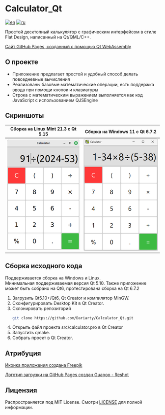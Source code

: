 # Calculator_Qt

[![en](https://img.shields.io/badge/lang-en-blue.svg)](https://github.com/Dariarty/Calculator_Qt/blob/main/README.md)
[![ru](https://img.shields.io/badge/lang-ru-red.svg)](https://github.com/Dariarty/Calculator_Qt/blob/main/README.ru.md)

Простой десктопный калькулятор с графическим интерфейсом в стиле Flat Design, написанный на Qt/QML/C++.

<a href="https://dariarty.github.io/Calculator_Qt/" title="GitHub Pages link">Сайт GitHub Pages, созданный с помощью Qt WebAssembly</a>

## О проекте

* Приложение предлагает простой и удобный способ делать повседневные вычисления
* Реализованы базовые математические операции, есть поддержка ввода при помощи кнопок и клавиатуры
* Строка с математическим выражением выполняется как код JavaScript с использованием QJSEngine

## Скриншоты

| Сборка на Linux Mint 21.3 с Qt 5.15 | Сборка на Windows 11 с Qt 6.7.2 |
| --- | --- |
![alt text](assets/screenshot_linuxmint.png) | ![alt text](assets/screenshot_windows11.png)

## Сборка исходного кода
Поддерживается сборка на Windows и Linux.</br>
Минимальная поддерживаемая версия Qt 5.10. Также приложение может быть собрано на Qt6, протестирована сборка на Qt 6.7.2 </br>

1.  Загрузить Qt5.10+/Qt6, Qt Creator и компилятор MinGW.</br>
3.  Сконфигурировать Desktop Kit в Qt Creator. </br>
4.  Склонировать репозиторий
     ```sh
     git clone https://github.com/Dariarty/Calculator_Qt.git
     ```
5.  Открыть файл проекта src/calculator.pro в Qt Creator</br>
6.  Запустить qmake.</br>
7.  Собрать проект в Qt Creator.</br>

## Атрибуция

<a href="https://www.freepik.com/icon/calculator_951692#fromView=keyword&page=1&position=34&uuid=3d0c9de7-5eeb-4d4d-b4d3-89a9b932a649" title="app icon">Иконка приложения создана Freepik</a>

<a href="https://www.reshot.com/free-svg-icons/item/calculator-D8AUTM5VCQ/" title="gh-pages loading icon">Логотип загрузки на GitHub Pages создан Guapoo - Reshot</a>

## Лицензия

Распространяется под MIT License. Смотри [LICENSE](LICENSE) для полной информации.
